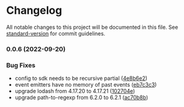 # Changelog

All notable changes to this project will be documented in this file. See [standard-version](https://github.com/conventional-changelog/standard-version) for commit guidelines.

### 0.0.6 (2022-09-20)


### Bug Fixes

* config to sdk needs to be recursive partial ([4e8b6e2](https://github.com/permitio/permit-node/commit/4e8b6e27b115678073684bb1dfb67fc035fd3b75))
* event emitters have no memory of past events ([eb7c3c3](https://github.com/permitio/permit-node/commit/eb7c3c369c604b48dd18c5747ecb12129ef66258))
* upgrade lodash from 4.17.20 to 4.17.21 ([102704e](https://github.com/permitio/permit-node/commit/102704ef3eaf6740bea0e29a6d5957bca99d999c))
* upgrade path-to-regexp from 6.2.0 to 6.2.1 ([ac70b8b](https://github.com/permitio/permit-node/commit/ac70b8b1eb847c1fc3f411262f94825eb93a6e6c))
